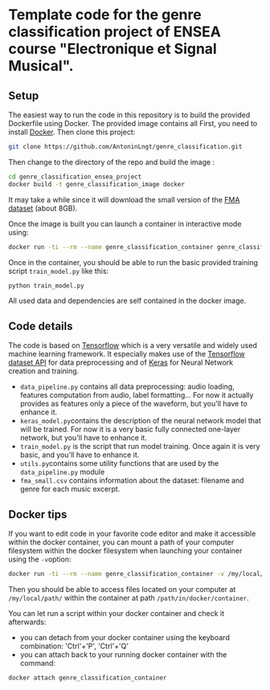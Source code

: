 # Template code for the genre classification project of ENSEA course "Electronique et Signal Musical".

## Setup
The easiest way to run the code in this repository is to build the provided Dockerfile using Docker. The provided image contains all 
First, you need to install [Docker](https://docs.docker.com/install/).
Then clone this project:
```sh
git clone https://github.com/AntoninLngt/genre_classification.git
```
Then change to the directory of the repo and build the image :
```sh
cd genre_classification_ensea_project
docker build -t genre_classification_image docker
```
It may take a while since it will download the small version of the [FMA dataset](https://github.com/mdeff/fma#data) (about 8GB).

Once the image is built you can launch a container in interactive mode using:
```sh
docker run -ti --rm --name genre_classification_container genre_classification_image
```
Once in the container, you should be able to run the basic provided training script `train_model.py` like this:
```sh
python train_model.py
```
All used data and dependencies are self contained in the docker image.

## Code details
The code is based on [Tensorflow](https://www.tensorflow.org/)  which is a very versatile and widely used machine learning framework. It especially makes  use of the [Tensorflow dataset API](https://www.tensorflow.org/guide/datasets) for data preprocessing and of [Keras](https://www.tensorflow.org/guide/keras) for Neural Network creation and training.
* `data_pipeline.py` contains all data preprocessing: audio loading, features computation from audio, label formatting... For now it actually provides as features only a piece of the waveform, but you'll have to enhance it.
* `keras_model.py`contains the description of the neural network model that will be trained. For now it is a very basic fully connected one-layer network, but you'll have to enhance it.
* `train_model.py` is the script that run model training. Once again it is very basic, and you'll have to enhance it.
* `utils.py`contains some utility functions that are used by the `data_pipeline.py` module
* `fma_small.csv` contains information about the dataset: filename and genre for each music excerpt.


## Docker tips

If you want to edit code in your favorite code editor and make it accessible within the docker container, you can mount a path of your computer filesystem within the docker filesystem when launching your container using the `-v`option:
```sh
docker run -ti --rm --name genre_classification_container -v /my/local/path/:/path/in/docker/container genre_classification_image
```
Then you should be able to access files located on your computer at `/my/local/path/` within the container at path `/path/in/docker/container`.


You can let run a script within your docker container and check it afterwards:
* you can detach from your docker container using the keyboard combination: 'Ctrl'+'P', 'Ctrl'+'Q'
* you can attach back to your running docker container with the command:
```sh
docker attach genre_classification_container
```
